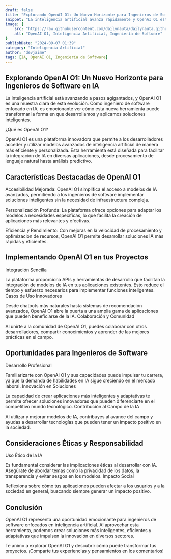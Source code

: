 ```yaml
---
draft: false
title: "Explorando OpenAI O1: Un Nuevo Horizonte para Ingenieros de Software en IA"
snippet: "La inteligencia artificial avanza rápidamente y OpenAI O1 está a la vanguardia de esta revolución. Descubre cómo esta innovación abre nuevas oportunidades para ingenieros de software enfocados en IA."
image: {
    src: "https://raw.githubusercontent.com/dailynauta/dailynauta.github.io/main/public/blogimg/openai-o1.png",
    alt: "OpenAI O1, Inteligencia Artificial, Ingeniería de Software"
}
publishDate: "2024-09-07 01:39"
category: "Inteligencia Artificial"
author: "devjaime"
tags: [IA, OpenAI O1, Ingeniería de Software]
---
```


## <div class="text-gray-300">Explorando OpenAI O1: Un Nuevo Horizonte para Ingenieros de Software en IA</div>
La inteligencia artificial está avanzando a pasos agigantados, y OpenAI O1 es una muestra clara de esta evolución. Como ingeniero de software enfocado en IA, es emocionante ver cómo esta nueva herramienta puede transformar la forma en que desarrollamos y aplicamos soluciones inteligentes.

¿Qué es OpenAI O1?

OpenAI O1 es una plataforma innovadora que permite a los desarrolladores acceder y utilizar modelos avanzados de inteligencia artificial de manera más eficiente y personalizada. Esta herramienta está diseñada para facilitar la integración de IA en diversas aplicaciones, desde procesamiento de lenguaje natural hasta análisis predictivo.
## <div class="text-gray-300">Características Destacadas de OpenAI O1</div>
Accesibilidad Mejorada: OpenAI O1 simplifica el acceso a modelos de IA avanzados, permitiendo a los ingenieros de software implementar soluciones inteligentes sin la necesidad de infraestructura compleja.

Personalización Profunda: La plataforma ofrece opciones para adaptar los modelos a necesidades específicas, lo que facilita la creación de aplicaciones más relevantes y efectivas.

Eficiencia y Rendimiento: Con mejoras en la velocidad de procesamiento y optimización de recursos, OpenAI O1 permite desarrollar soluciones IA más rápidas y eficientes.

## <div class="text-gray-300">Implementando OpenAI O1 en tus Proyectos</div>
Integración Sencilla

La plataforma proporciona APIs y herramientas de desarrollo que facilitan la integración de modelos de IA en tus aplicaciones existentes. Esto reduce el tiempo y esfuerzo necesarios para implementar funciones inteligentes.
Casos de Uso Innovadores

Desde chatbots más naturales hasta sistemas de recomendación avanzados, OpenAI O1 abre la puerta a una amplia gama de aplicaciones que pueden beneficiarse de la IA.
Colaboración y Comunidad

Al unirte a la comunidad de OpenAI O1, puedes colaborar con otros desarrolladores, compartir conocimientos y aprender de las mejores prácticas en el campo.
## <div class="text-gray-300">Oportunidades para Ingenieros de Software</div>
Desarrollo Profesional

Familiarizarte con OpenAI O1 y sus capacidades puede impulsar tu carrera, ya que la demanda de habilidades en IA sigue creciendo en el mercado laboral.
Innovación en Soluciones

La capacidad de crear aplicaciones más inteligentes y adaptativas te permite ofrecer soluciones innovadoras que pueden diferenciarte en el competitivo mundo tecnológico.
Contribución al Campo de la IA

Al utilizar y mejorar modelos de IA, contribuyes al avance del campo y ayudas a desarrollar tecnologías que pueden tener un impacto positivo en la sociedad.
## <div class="text-gray-300">Consideraciones Éticas y Responsabilidad</div>
Uso Ético de la IA

Es fundamental considerar las implicaciones éticas al desarrollar con IA. Asegúrate de abordar temas como la privacidad de los datos, la transparencia y evitar sesgos en los modelos.
Impacto Social

Reflexiona sobre cómo tus aplicaciones pueden afectar a los usuarios y a la sociedad en general, buscando siempre generar un impacto positivo.
## <div class="text-gray-300">Conclusión</div>
OpenAI O1 representa una oportunidad emocionante para ingenieros de software enfocados en inteligencia artificial. Al aprovechar esta herramienta, podemos crear soluciones más inteligentes, eficientes y adaptativas que impulsen la innovación en diversos sectores.

Te animo a explorar OpenAI O1 y descubrir cómo puede transformar tus proyectos. ¡Comparte tus experiencias y pensamientos en los comentarios!